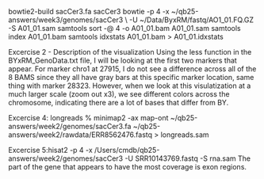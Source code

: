 
bowtie2-build sacCer3.fa sacCer3
bowtie -p 4 -x ~/qb25-answers/week3/genomes/sacCer3 \ -U ~/Data/ByxRM/fastq/AO1_01.FQ.GZ -S A01_01.sam
samtools sort -@ 4 -o A01_01.bam A01_01.sam
samtools index A01_01.bam
samtools idxstats A01_01.bam > A01_01.idxstats

Excercise 2 - Description of the visualization
Using the less function in the BYxRM_GenoData.txt file, I will be looking at the first two markers that appear.
For marker chro1 at 27915, I do not see a difference across all of the 8 BAMS since they all have gray bars
at this specific marker location, same thing with marker 28323. However, when we look at this visulatization
at a much larger scale (zoom out x3), we see different colors across the chromosome, indicating there
are a lot of bases that differ from BY. 

Excercise 4: 
longreads % minimap2 -ax map-ont ~/qb25-answers/week2/genomes/sacCer3.fa ~/qb25-answers/week2/rawdata/ERR8562476.fastq > longreads.sam 

Excercise 5:hisat2 -p 4 -x /Users/cmdb/qb25-answers/week2/genomes/sacCer3 -U SRR10143769.fastq -S rna.sam 
The part of the gene that appears to have the most coverage is exon regions. 
